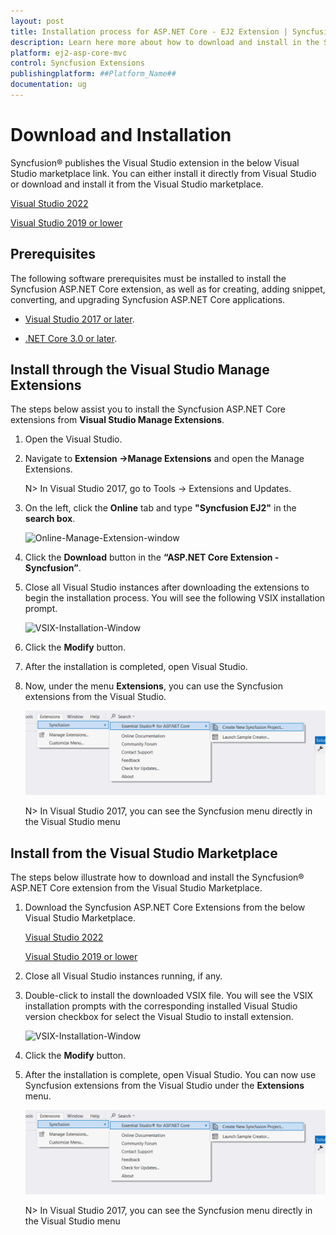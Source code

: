 ```yaml
---
layout: post
title: Installation process for ASP.NET Core - EJ2 Extension | Syncfusion
description: Learn here more about how to download and install in the Syncfusion ASP.NET Core Extension for Visual Studio and much more.
platform: ej2-asp-core-mvc
control: Syncfusion Extensions
publishingplatform: ##Platform_Name##
documentation: ug
---
```


# Download and Installation

Syncfusion® publishes the Visual Studio extension in the below Visual Studio marketplace link. You can either install it directly from Visual Studio or download and install it from the Visual Studio marketplace.

[Visual Studio 2022](https://marketplace.visualstudio.com/items?itemName=SyncfusionInc.ASPNETCoreVSExtensions)

[Visual Studio 2019 or lower](https://marketplace.visualstudio.com/items?itemName=SyncfusionInc.ASPNETCoreExtensions)

## Prerequisites

The following software prerequisites must be installed to install the Syncfusion ASP.NET Core extension, as well as for creating, adding snippet, converting, and upgrading Syncfusion ASP.NET Core applications.

* [Visual Studio 2017 or later](https://visualstudio.microsoft.com/downloads).

* [.NET Core 3.0 or later](https://dotnet.microsoft.com/en-us/download/dotnet).

## Install through the Visual Studio Manage Extensions

The steps below assist you to install the Syncfusion ASP.NET Core extensions from **Visual Studio Manage Extensions**.

1. Open the Visual Studio.

2. Navigate to **Extension ->Manage Extensions** and open the Manage Extensions.

    N>  In Visual Studio 2017, go to Tools -> Extensions and Updates.

3. On the left, click the **Online** tab and type **"Syncfusion EJ2"** in the **search box**.

    ![Online-Manage-Extension-window](images/OnlineExtension.png)

4. Click the **Download** button in the **“ASP.NET Core Extension - Syncfusion”**.

5. Close all Visual Studio instances after downloading the extensions to begin the installation process. You will see the following VSIX installation prompt.

    ![VSIX-Installation-Window](images/InstallUpdatedVersion.png)

6. Click the **Modify** button.

7. After the installation is completed, open Visual Studio.

8. Now, under the menu **Extensions**, you can use the Syncfusion extensions from the Visual Studio.

    ![SyncfusionMenu](images/SyncfusionMenu.png)

    N> In Visual Studio 2017, you can see the Syncfusion menu directly in the Visual Studio menu

## Install from the Visual Studio Marketplace

The steps below illustrate how to download and install the Syncfusion® ASP.NET Core extension from the Visual Studio Marketplace.

1. Download the Syncfusion ASP.NET Core Extensions from the below Visual Studio Marketplace.

    [Visual Studio 2022](https://marketplace.visualstudio.com/items?itemName=SyncfusionInc.ASPNETCoreVSExtensions)

    [Visual Studio 2019 or lower](https://marketplace.visualstudio.com/items?itemName=SyncfusionInc.ASPNETCoreExtensions)

2. Close all Visual Studio instances running, if any.

3. Double-click to install the downloaded VSIX file. You will see the VSIX installation prompts with the corresponding installed Visual Studio version checkbox for select the Visual Studio to install extension.

    ![VSIX-Installation-Window](images/InstallVSIX.png)

4. Click the **Modify** button.

5. After the installation is complete, open Visual Studio. You can now use Syncfusion extensions from the Visual Studio under the **Extensions** menu.

     ![SyncfusionMenu](images/SyncfusionMenu.png)

     N> In Visual Studio 2017, you can see the Syncfusion menu directly in the Visual Studio menu
